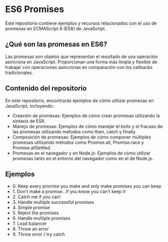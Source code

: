<h1>ES6 Promises</h1>
Este repositorio contiene ejemplos y recursos relacionados con el uso de promesas en ECMAScript 6 (ES6) de JavaScript.

## ¿Qué son las promesas en ES6?
Las promesas son objetos que representan el resultado de una operación asíncrona en JavaScript. Proporcionan una forma más limpia y flexible de trabajar con operaciones asíncronas en comparación con los callbacks tradicionales.

## Contenido del repositorio
En este repositorio, encontrarás ejemplos de cómo utilizar promesas en JavaScript, incluyendo:

<ul>
<li>Creación de promesas: Ejemplos de cómo crear promesas utilizando la sintaxis de ES6.</li>
<li>Manejo de promesas: Ejemplos de cómo manejar el éxito y el fracaso de las promesas utilizando métodos como then, catch y finally.</li>
<li>Composición de promesas: Ejemplos de cómo componer múltiples promesas utilizando métodos como Promise.all, Promise.race y Promise.allSettled.</li>
<li>Promesas en el navegador y en Node.js: Ejemplos de cómo utilizar promesas tanto en el entorno del navegador como en el de Node.js.</li>
</ul>

## Ejemplos
<ul>
    <li>0. Keep every promise you make and only make promises you can keep</li>
    <li>1. Don't make a promise...if you know you can't keep it</li>
    <li>2. Catch me if you can!</li>
    <li>3. Handle multiple successful promises</li>
    <li>4. Simple promise</li>
    <li>5. Reject the promises</li>
    <li>6. Handle multiple promises</li>
    <li>7. Load balancer</li>
    <li>8. Throw an error</li>
    <li>9. Throw error / try catch</li>
</ul>